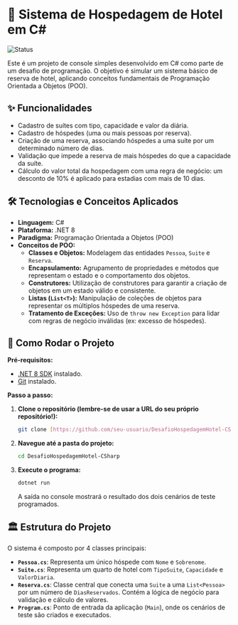 # 🏨 Sistema de Hospedagem de Hotel em C#

![Status](https://img.shields.io/badge/status-conclu%C3%ADdo-brightgreen)

Este é um projeto de console simples desenvolvido em C# como parte de um desafio de programação. O objetivo é simular um sistema básico de reserva de hotel, aplicando conceitos fundamentais de Programação Orientada a Objetos (POO).

## ✨ Funcionalidades

- Cadastro de suítes com tipo, capacidade e valor da diária.
- Cadastro de hóspedes (uma ou mais pessoas por reserva).
- Criação de uma reserva, associando hóspedes a uma suíte por um determinado número de dias.
- Validação que impede a reserva de mais hóspedes do que a capacidade da suíte.
- Cálculo do valor total da hospedagem com uma regra de negócio: um desconto de 10% é aplicado para estadias com mais de 10 dias.

## 🛠️ Tecnologias e Conceitos Aplicados

- **Linguagem:** C#
- **Plataforma:** .NET 8
- **Paradigma:** Programação Orientada a Objetos (POO)
- **Conceitos de POO:**
  - **Classes e Objetos:** Modelagem das entidades `Pessoa`, `Suite` e `Reserva`.
  - **Encapsulamento:** Agrupamento de propriedades e métodos que representam o estado e o comportamento dos objetos.
  - **Construtores:** Utilização de construtores para garantir a criação de objetos em um estado válido e consistente.
  - **Listas (`List<T>`):** Manipulação de coleções de objetos para representar os múltiplos hóspedes de uma reserva.
  - **Tratamento de Exceções:** Uso de `throw new Exception` para lidar com regras de negócio inválidas (ex: excesso de hóspedes).

## 🚀 Como Rodar o Projeto

**Pré-requisitos:**
- [.NET 8 SDK](https://dotnet.microsoft.com/download/dotnet/8.0) instalado.
- [Git](https://git-scm.com/downloads) instalado.

**Passo a passo:**

1.  **Clone o repositório (lembre-se de usar a URL do seu próprio repositório!):**
    ```bash
    git clone [https://github.com/seu-usuario/DesafioHospedagemHotel-CSharp.git](https://github.com/seu-usuario/DesafioHospedagemHotel-CSharp.git)
    ```

2.  **Navegue até a pasta do projeto:**
    ```bash
    cd DesafioHospedagemHotel-CSharp
    ```

3.  **Execute o programa:**
    ```bash
    dotnet run
    ```
    A saída no console mostrará o resultado dos dois cenários de teste programados.

## 🏛️ Estrutura do Projeto

O sistema é composto por 4 classes principais:

- **`Pessoa.cs`**: Representa um único hóspede com `Nome` e `Sobrenome`.
- **`Suite.cs`**: Representa um quarto de hotel com `TipoSuite`, `Capacidade` e `ValorDiaria`.
- **`Reserva.cs`**: Classe central que conecta uma `Suite` a uma `List<Pessoa>` por um número de `DiasReservados`. Contém a lógica de negócio para validação e cálculo de valores.
- **`Program.cs`**: Ponto de entrada da aplicação (`Main`), onde os cenários de teste são criados e executados.
